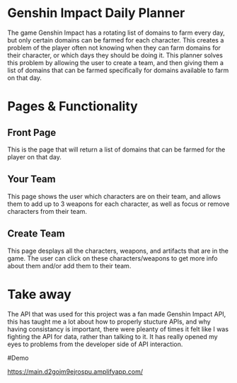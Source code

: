 # Genshin Impact Daily Planner

The game Genshin Impact has a rotating list of domains to farm every day, but only certain domains
can be farmed for each character. This creates a problem of the player often not knowing when they
can farm domains for their character, or which days they should be doing it. This planner solves 
this problem by allowing the user to create a team, and then giving them a list of domains that
can be farmed specifically for domains available to farm on that day.

# Pages & Functionality

## Front Page

This is the page that will return a list of domains that can be farmed for the player on that day.

## Your Team

This page shows the user which characters are on their team, and allows them to add up to 3 weapons
for each character, as well as focus or remove characters from their team.

## Create Team

This page desplays all the characters, weapons, and artifacts that are in the game. The user can click
on these characters/weapons to get more info about them and/or add them to their team.

# Take away

The API that was used for this project was a fan made Genshin Impact API, this has taught me a lot
about how to properly stucture APIs, and why having consistancy is important, there were pleanty of
times it felt like I was fighting the API for data, rather than talking to it. It has really opened 
my eyes to problems from the developer side of API interaction.

#Demo

https://main.d2gojm9ejrospu.amplifyapp.com/
